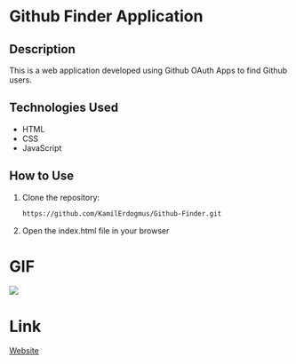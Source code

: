 # Github Finder Application

## Description

This is a web application developed using Github OAuth Apps to find Github users.

## Technologies Used

- HTML
- CSS
- JavaScript

## How to Use

1. Clone the repository:
   ```bash
   https://github.com/KamilErdogmus/Github-Finder.git
   ```
2. Open the index.html file in your browser

# GIF

![](GİFF.gif)

# Link

[Website](https://663bbd014f86f41219c87a55--silly-selkie-610495.netlify.app/)

